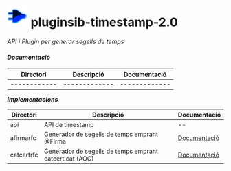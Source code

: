 # ![Logo](https://github.com/GovernIB/maven/raw/binaris/pluginsib/projectinfo_Attachments/icon.jpg) pluginsib-timestamp-2.0
*API i Plugin per generar segells de temps*


#### ***Documentació***
Directori | Descripció | Documentació
------------ | ------------- | -------------
------------ | ------------- | -------------


***Implementacions***

Directori | Descripció | Documentació
------------ | ------------- | -------------
api | API de timestamp | --
afirmarfc | Generador de segells de temps emprant @Firma| [Documentació](../../blob/pluginsib-timestamp-2.0/afirmarfc/test.properties.sample)
catcertrfc | Generador de segells de temps emprant catcert.cat (AOC) | [Documentació](../../blob/pluginsib-timestamp-2.0/catcertrfc/test.properties)


